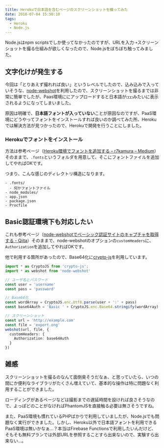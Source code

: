 ```yaml
---
title: Herokuで日本語を含むページのスクリーンショットを撮ってみた
date: 2018-07-04 15:50:10
tags:
  - Heroku
  - Node.js
---
```


Node.jsはnpm scriptsでしか使ってなかったのですが、URLを入力➝スクリーンショットを撮る仕組みが欲しくなったので、Node.jsをぼちぼち触ってみました。

## 文字化けが発生する

今回は「とりあえず撮れれば良い」というレベルでしたので、込み込みで入っていそうな、[node-webshot](https://github.com/brenden/node-webshot)を利用したので、スクリーンショットを撮るまでは非常に簡単でしたが、Paas環境ににアップロードすると日本語が`□□□`みたいに表示されるようになってしまいました。

原因は明確で、**日本語フォントが入っていない**ことが原因なのですが、PaaS環境にどうやってフォントをインストールすれば良いのか調べてみた所、Herokuでは解決方法が見つかったので、Herokuで開発を行うことにしました。

### Herokuでフォントをインストール

方法は参考ページ（[Heroku環境でフォントを追加する – r7kamura – Medium](https://medium.com/@r7kamura/heroku%E7%92%B0%E5%A2%83%E3%81%A7%E3%83%95%E3%82%A9%E3%83%B3%E3%83%88%E3%82%92%E8%BF%BD%E5%8A%A0%E3%81%99%E3%82%8B-f51381c0f870)）そのままで、`.fonts`というフォルダを用意して、そこにフォントファイルを追加してやればOKです。

つまり、こんな感じのディレクトリ構造になります。

```
- .fonts/
  - 何かフォントファイル
- node_modules/
- app.json
- package.json
- Procfile
```

## Basic認証環境下も対応したい

これも参考ページ（[node-webshotでベーシック認証サイトのキャプチャを取得する - Qiita](https://qiita.com/musclemikiya/items/3c6b8e17ef82ea0aa2a7)）そのままで、node-webshotのオプションの`customHeaders`に、`Authorization`を追加してやればOKです。

他で利用する箇所があったので、Base64化に[crypto-js](https://github.com/brix/crypto-js)を利用しています。

```typescript
import * as CryptoJS from 'crypto-js';
import * as webshot from 'node-webshot'

// ユーザ名とパスワード
const user = 'username'
const pass = 'password'

// Base64化
const wordArray = CryptoJS.enc.Utf8.parse(user + ':' + pass)
const base64Auth = 'Basic ' + CryptoJS.enc.Base64.stringify(wordArray)

// スクリーンショット
const url = 'http://example.com'
const file = 'export.ong'
webshot(url, file, {
  customHeaders: {
    Authorization: base64Auth
  }
})
```


## 雑感

スクリーンショットを撮るのなんて面倒臭そうだなぁ、と思っていたら、いつの間にか便利なライブラリがたくさん増えていて、基本的な操作は特に問題なく利用することができました。

ローディングがあるページなどは撮影までの遅延時間を設ければ良さそうなので、よっぽどのことがなければPhantomJSを直接触る必要は無さそうですね。

また、PaaS環境も慣れているPHPばかりで利用していましたが、Node.jsでも問題なく実行ができました。しかし、Heroku以外で日本語フォントを利用できるPaaS環境は無いかなぁ…？本当はFirebase Functionsで利用したいんだけど、そもそも無料プランでは外部URLを参照することすら出来ないので、実験すら出来ない…。
